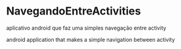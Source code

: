 # NavegandoEntreActivities

aplicativo android que faz uma simples navegação entre activity

android application that makes a simple navigation between activity
